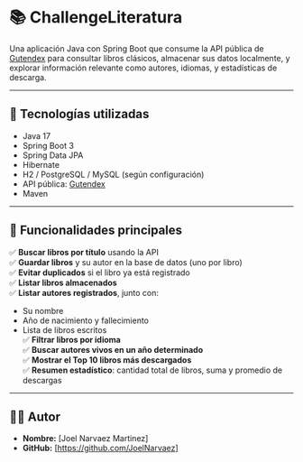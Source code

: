 # 📚 ChallengeLiteratura

Una aplicación Java con Spring Boot que consume la API pública de [Gutendex](https://gutendex.com/) para consultar libros clásicos, almacenar sus datos localmente, y explorar información relevante como autores, idiomas, y estadísticas de descarga.

---

## 🚀 Tecnologías utilizadas

- Java 17
- Spring Boot 3
- Spring Data JPA
- Hibernate
- H2 / PostgreSQL / MySQL (según configuración)
- API pública: [Gutendex](https://gutendex.com/)
- Maven

---

## 🎯 Funcionalidades principales

✅ **Buscar libros por título** usando la API  
✅ **Guardar libros** y su autor en la base de datos (uno por libro)  
✅ **Evitar duplicados** si el libro ya está registrado  
✅ **Listar libros almacenados**  
✅ **Listar autores registrados**, junto con:
  - Su nombre
  - Año de nacimiento y fallecimiento
  - Lista de libros escritos  
✅ **Filtrar libros por idioma**  
✅ **Buscar autores vivos en un año determinado**  
✅ **Mostrar el Top 10 libros más descargados**  
✅ **Resumen estadístico**: cantidad total de libros, suma y promedio de descargas  

---
## 🧑‍💻 Autor

- **Nombre:** [Joel Narvaez Martinez]
- **GitHub:** [https://github.com/JoelNarvaez]

